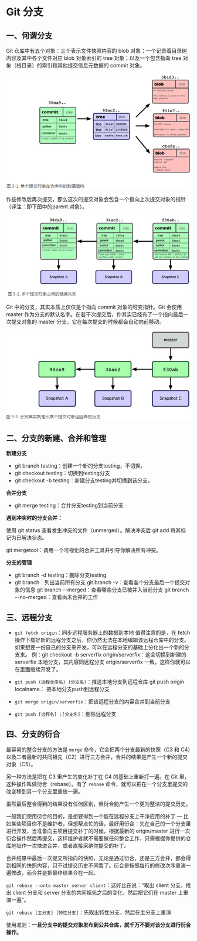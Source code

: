 # Git 分支

##  一、何谓分支

Git 仓库中有五个对象：三个表示文件快照内容的 blob 对象；一个记录着目录树内容及其中各个文件对应 blob 对象索引的 tree 对象；以及一个包含指向 tree 对象（根目录）的索引和其他提交信息元数据的 commit 对象。

![commit](.\images\commit.png)

作些修改后再次提交，那么这次的提交对象会包含一个指向上次提交对象的指针（译注：即下图中的parent 对象）。

![commits](.\images\commits.png)

Git 中的分支，其实本质上仅仅是个指向 commit 对象的可变指针。Git 会使用 master
作为分支的默认名字。在若干次提交后，你其实已经有了一个指向最后一次提交对象的 master 分支，它在每次提交的时候都会自动向前移动。

![branch](.\images\branch.png)

## 二、分支的新建、合并和管理

**新建分支**

- git branch testing：创建一个新的分支testing，不切换。
- git checkout testing：切换到testing分支
- git checkout -b testing：新建分支testing并切换到该分支。

 

**合并分支**

- git merge testing：合并分支testing到当前分支

**遇到冲突时的分支合并：**

使用 git status 查看发生冲突的文件（unmerged）。解决冲突后 git add 将其标记为已解决状态。

git mergetool：调用一个可视化的合并工具并引导你解决所有冲突。

 

**分支的管理**

- git branch -d testing：删除分支testing
- git branch：列出当前所有分支
  git branch -v：查看各个分支最后一个提交对象的信息
  git branch --merged：查看哪些分支已被并入当前分支
  git branch --no-merged：查看尚未合并的工作



## 三、远程分支

- `git fetch origin`：同步远程服务器上的数据到本地
值得注意的是，在 fetch 操作下载好新的远程分支之后，你仍然无法在本地编辑该远程仓库中的分支。如果想要一份自己的分支来开发，可以在远程分支的基础上分化出一个新的分支来。
例：git checkout -b serverfix origin/serverfix：这会切换到新建的 serverfix 本地分支，其内容同远程分支 origin/serverfix 一致，这样你就可以在里面继续开发了。

- `git push (远程仓库名) (分支名)`：推送本地分支到远程仓库
git push origin localname： 把本地分支push到远程分支

- `git merge origin/serverfix`：把该远程分支的内容合并到当前分支

- `git push [远程名] :[分支名]`：删除远程分支



## 四、分支的衍合

最容易的整合分支的方法是 `merge` 命令，它会把两个分支最新的快照（C3 和 C4）以及二者最新的共同祖先（C2）进行三方合并，合并的结果是产生一个新的提交对象（C5）。

另一种方法是把在 C3 里产生的变化补丁在 C4 的基础上重新打一遍。在 Git 里，这种操作叫做衍合（rebase）。有了 `rebase` 命令，就可以把在一个分支里提交的改变移到另一个分支里重放一遍。



虽然最后整合得到的结果没有任何区别，但衍合能产生一个更为整洁的提交历史。



一般我们使用衍合的目的，是想要得到一个能在远程分支上干净应用的补丁 — 比如某些项目你不是维护者，但想帮点忙的话，最好用衍合：先在自己的一个分支里进行开发，当准备向主项目提交补丁的时候，根据最新的 origin/master 进行一次衍合操作然后再提交，这样维护者就不需要做任何整合工作，只需根据你提供的仓库地址作一次快进合并，或者直接采纳你提交的补丁。



合并结果中最后一次提交所指向的快照，无论是通过衍合，还是三方合并，都会得到相同的快照内容，只不过提交历史不同罢了。衍合是按照每行的修改次序重演一遍修改，而合并是把最终结果合在一起。

 

`git rebase --onto master server client`：这好比在说：“取出 client 分支，找出 client 分支和 server 分支的共同祖先之后的变化，然后把它们在 master 上重演一遍”。

 

`git rebase [主分支] [特性分支]`：先取出特性分支，然后在主分支上重演

 

使用准则：**一旦分支中的提交对象发布到公共仓库，就千万不要对该分支进行衍合操作。**

